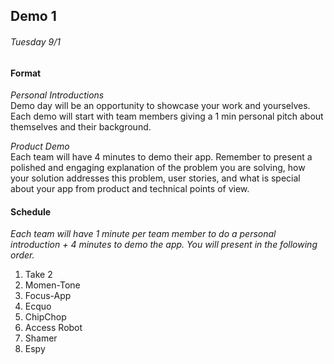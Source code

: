 ## Demo 1
###### Tuesday 9/1

#### Format
*Personal Introductions*  
Demo day will be an opportunity to showcase your work and yourselves. Each demo will start with team members giving a 1 min personal pitch about themselves and their background. 

*Product Demo*  
Each team will have 4 minutes to demo their app. Remember to present a polished and engaging explanation of the problem you are solving, how your solution addresses this problem, user stories, and what is special about your app from product and technical points of view.

#### Schedule  
*Each team will have 1 minute per team member to do a personal introduction + 4 minutes to demo the app. You will present in the following order.*
  
1.  Take 2
2.  Momen-Tone  
3.  Focus-App	
4.  Ecquo	 
5.  ChipChop	
6.  Access Robot  
7.  Shamer  
8.  Espy  
